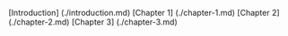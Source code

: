 [Introduction] (./introduction.md)
[Chapter 1] (./chapter-1.md)
[Chapter 2] (./chapter-2.md)
[Chapter 3] (./chapter-3.md)